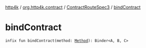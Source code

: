 [http4k](../../index.md) / [org.http4k.contract](../index.md) / [ContractRouteSpec3](index.md) / [bindContract](./bind-contract.md)

# bindContract

`infix fun bindContract(method: `[`Method`](../../org.http4k.core/-method/index.md)`): Binder<A, B, C>`